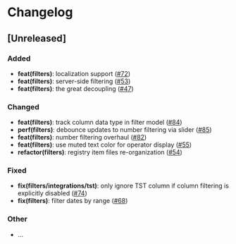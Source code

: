 # Changelog

## [Unreleased]

### Added

- **feat(filters)**: localization support ([#72](https://github.com/kianbazza/ui/pull/72))
- **feat(filters)**: server-side filtering ([#53](https://github.com/kianbazza/ui/pull/53))
- **feat(filters)**: the great decoupling ([#47](https://github.com/kianbazza/ui/pull/47))

### Changed

- **feat(filters)**: track column data type in filter model ([#84](https://github.com/kianbazza/ui/pull/84))
- **perf(filters)**: debounce updates to number filtering via slider ([#85](https://github.com/kianbazza/ui/pull/85))
- **feat(filters)**: number filtering overhaul ([#82](https://github.com/kianbazza/ui/pull/82))
- **feat(filters)**: use muted text color for operator display ([#55](https://github.com/kianbazza/ui/pull/55))
- **refactor(filters)**: registry item files re-organization ([#54](https://github.com/kianbazza/ui/pull/54))

### Fixed

- **fix(filters/integrations/tst)**: only ignore TST column if column filtering is explicitly disabled ([#74](https://github.com/kianbazza/ui/pull/74))
- **fix(filters)**: filter dates by range ([#68](https://github.com/kianbazza/ui/pull/68))

### Other

- ...